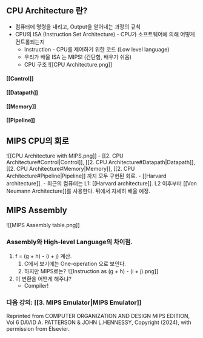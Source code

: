 ## CPU Architecture 란?
- 컴퓨터에 명령을 내리고, Output을 얻어내는 과정의 규칙
-  CPU의 ISA (Instruction Set Architecture) - CPU가 소프트웨어에 의해 어떻게 컨트롤되는지
	 - Instruction - CPU를 제어하기 위한 코드 (Low level language)
	- 우리가 배울 ISA 는 MIPS! (간단함, 배우기 쉬움)
	- CPU 구조 ![[CPU Architecture.png]]
#### [[Control]]
#### [[Datapath]]
#### [[Memory]]
#### [[Pipeline]]

## MIPS CPU의 회로
![[CPU Architecture with MIPS.png]]
	- [[2. CPU Architecture#Control|Control]], [[2. CPU Architecture#Datapath|Datapath]], [[2. CPU Architecture#Memory|Memory]], [[2. CPU Architecture#Pipeline|Pipeline]] 까지 모두 구현된 회로.
	- [[Harvard architecture]].
		- 최근의 컴퓨터는 L1: [[Harvard architecture]]. L2 이후부터 [[Von Neumann Architecture]]를 사용한다. 뒤에서 자세히 배울 예정.
## MIPS Assembly
![[MIPS Assembly table.png]]
### Assembly와 High-level Language의 차이점.
1. f = (g + h) - (i + j) 계산.
	1. C에서 보기에는 One-operation 으로 보인다.
	2. 하지만 MIPS로는? ![[Instruction as (g + h) - (i + j).png]]
2. 이 변환을 어떤게 해주냐?
	- Compiler!


### 다음 강의: [[3. MIPS Emulator|MIPS Emulator]]


Reprinted from COMPUTER ORGANIZATION AND DESIGN MIPS EDITION, Vol 6 DAVID A. PATTERSON & JOHN L.HENNESSY, Copyright (2024), with permission from Elsevier.